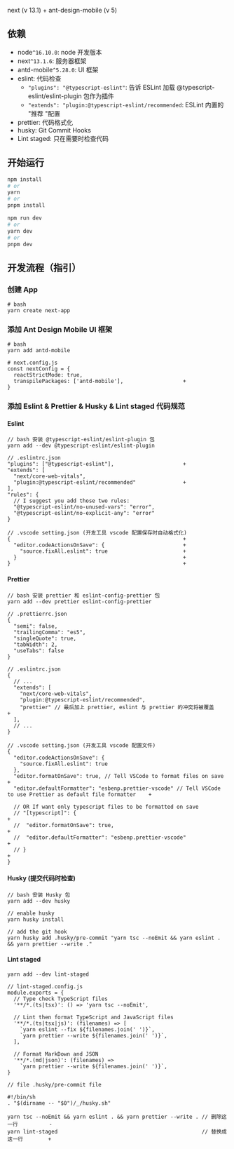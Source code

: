next (v 13.1) + ant-design-mobile (v 5)

## 依赖

- node`^16.10.0`: node 开发版本
- next`^13.1.6`: 服务器框架
- antd-mobile`^5.28.0`: UI 框架
- eslint: 代码检查
  - `"plugins": "@typescript-eslint"`: 告诉 ESLint 加载 @typescript-eslint/eslint-plugin 包作为插件
  - `"extends": "plugin:@typescript-eslint/recommended`: ESLint 内置的 "推荐 "配置
- prettier: 代码格式化
- husky: Git Commit Hooks
- Lint staged: 只在需要时检查代码

## 开始运行

```bash
npm install
# or
yarn
# or
pnpm install
```

```bash
npm run dev
# or
yarn dev
# or
pnpm dev
```

## 开发流程（指引）

### 创建 App

```
# bash
yarn create next-app
```

### 添加 Ant Design Mobile UI 框架

```
# bash
yarn add antd-mobile
```

```
# next.config.js
const nextConfig = {
  reactStrictMode: true,
  transpilePackages: ['antd-mobile'],                   +
}
```

### 添加 Eslint & Prettier & Husky & Lint staged 代码规范

#### Eslint

```
// bash 安装 @typescript-eslint/eslint-plugin 包
yarn add --dev @typescript-eslint/eslint-plugin
```

```
// .eslintrc.json
"plugins": ["@typescript-eslint"],                      +
"extends": [
  "next/core-web-vitals",
  "plugin:@typescript-eslint/recommended"               +
],
"rules": {
  // I suggest you add those two rules:
  "@typescript-eslint/no-unused-vars": "error",
  "@typescript-eslint/no-explicit-any": "error"
}
```

```
// .vscode setting.json (开发工具 vscode 配置保存时自动格式化)
{                                                       +
  "editor.codeActionsOnSave": {                         +
    "source.fixAll.eslint": true                        +
  }                                                     +
}                                                       +
```

#### Prettier

```
// bash 安装 prettier 和 eslint-config-prettier 包
yarn add --dev prettier eslint-config-prettier
```

```
// .prettierrc.json
{
  "semi": false,
  "trailingComma": "es5",
  "singleQuote": true,
  "tabWidth": 2,
  "useTabs": false
}

```

```
// .eslintrc.json
{
  // ...
  "extends": [
    "next/core-web-vitals",
    "plugin:@typescript-eslint/recommended",
    "prettier" // 最后加上 prettier, eslint 与 prettier 的冲突将被覆盖           +
  ],
  // ...
}
```

```
// .vscode setting.json (开发工具 vscode 配置文件)
{
  "editor.codeActionsOnSave": {
    "source.fixAll.eslint": true
  },
  "editor.formatOnSave": true, // Tell VSCode to format files on save                                             +
  "editor.defaultFormatter": "esbenp.prettier-vscode" // Tell VSCode to use Prettier as default file formatter    +

  // OR If want only typescript files to be formatted on save
  // "[typescript]": {                                                                                            +
  //  "editor.formatOnSave": true,                                                                                +
  //  "editor.defaultFormatter": "esbenp.prettier-vscode"                                                         +
  // }                                                                                                            +
}
```

#### Husky (提交代码时检查)

```
// bash 安装 Husky 包
yarn add --dev husky
```

```
// enable husky
yarn husky install
```

```
// add the git hook
yarn husky add .husky/pre-commit "yarn tsc --noEmit && yarn eslint . && yarn prettier --write ."
```

#### Lint staged

```
yarn add --dev lint-staged
```

```
// lint-staged.config.js
module.exports = {
  // Type check TypeScript files
  '**/*.(ts|tsx)': () => 'yarn tsc --noEmit',

  // Lint then format TypeScript and JavaScript files
  '**/*.(ts|tsx|js)': (filenames) => [
    `yarn eslint --fix ${filenames.join(' ')}`,
    `yarn prettier --write ${filenames.join(' ')}`,
  ],

  // Format MarkDown and JSON
  '**/*.(md|json)': (filenames) =>
    `yarn prettier --write ${filenames.join(' ')}`,
}
```

```
// file .husky/pre-commit file

#!/bin/sh
. "$(dirname -- "$0")/_/husky.sh"

yarn tsc --noEmit && yarn eslint . && yarn prettier --write . // 删除这一行          -
yarn lint-staged                                              // 替换成这一行        +
```
